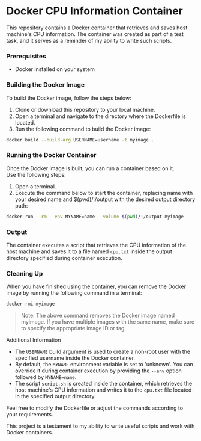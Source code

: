 # Docker CPU Information Container
This repository contains a Docker container that retrieves and saves host machine's CPU information. The container was created as part of a test task, and it serves as a reminder of my ability to write such scripts.

### Prerequisites
- Docker installed on your system

### Building the Docker Image
To build the Docker image, follow the steps below:
1. Clone or download this repository to your local machine.
2. Open a terminal and navigate to the directory where the Dockerfile is located.
3. Run the following command to build the Docker image:
```bash
docker build --build-arg USERNAME=username -t myimage .
```

### Running the Docker Container
Once the Docker image is built, you can run a container based on it.  
Use the following steps:
1. Open a terminal.
2. Execute the command below to start the container, replacing name with your desired name and $(pwd)/:/output with the desired output directory path:
```bash
docker run --rm --env MYNAME=name --volume $(pwd)/:/output myimage
```

### Output
The container executes a script that retrieves the CPU information of the host machine and saves it to a file named `cpu.txt` inside the output directory specified during container execution.

### Cleaning Up
When you have finished using the container, you can remove the Docker image by running the following command in a terminal:
```bash
docker rmi myimage
```
> Note: The above command removes the Docker image named myimage. If you have multiple images with the same name, make sure to specify the appropriate image ID or tag.

Additional Information

- The `USERNAME` build argument is used to create a non-root user with the specified username inside the Docker container.
- By default, the `MYNAME` environment variable is set to 'unknown'. You can override it during container execution by providing the `--env` option followed by `MYNAME=name`.
- The script `script.sh` is created inside the container, which retrieves the host machine's CPU information and writes it to the `cpu.txt` file located in the specified output directory.

Feel free to modify the Dockerfile or adjust the commands according to your requirements.

This project is a testament to my ability to write useful scripts and work with Docker containers.
